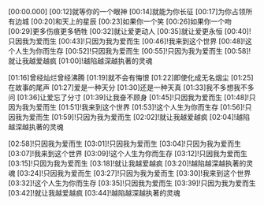 [00:00.000]
[00:12]就等你的一个眼神
[00:14]就能为你长征
[00:17]为你占领所有边城
[00:20]和天上的星辰
[00:23]如果你一个笑
[00:26]如果你一个吻
[00:29]更多伤痕更多牺牲
[00:32]就让爱更动人
[00:35]就让爱更永恒
[00:40]!只因我为爱而生
[00:43]!只因为我为爱而生
[00:46]!我来到这个世界
[00:48]!这个人生为你而生存
[00:52]!只因我为爱而生
[00:55]!只因为我为爱而生
[00:58]!就让我越爱越疯
[01:00]!越陷越深越执著的灵魂

[01:16]曾经灿烂曾经沸腾
[01:19]就不会有悔恨
[01:22]即使化成无名烟尘
[01:25]在故事的尾声
[01:27]爱是一种天分
[01:30]还是一种天真
[01:33]我不多想我不多问
[01:36]让爱忘了分寸
[01:39]让我奋不顾身
[01:45]!只因我为爱而生
[01:48]!只因为我为爱而生
[01:51]!我来到这个世界
[01:53]!这个人生为你而生存
[01:56]!只因我为爱而生
[01:59]!只因为我为爱而生
[02:02]!就让我越爱越疯
[02:04]!越陷越深越执著的灵魂

[02:58]!只因我为爱而生
[03:01]!只因我为爱而生
[03:04]!只因为我为爱而生
[03:07]!我来到这个世界
[03:09]!这个人生为你而生存
[03:12]!只因我为爱而生
[03:15]!只因为我为爱而生
[03:18]!就让我越爱越疯
[03:20]!越陷越深越执著的灵魂
[03:24]!只因我为爱而生
[03:27]!只因为我为爱而生
[03:30]!我来到这个世界
[03:32]!这个人生为你而生存
[03:35]!只因我为爱而生
[03:39]!只因为我为爱而生
[03:42]!就让我越爱越疯
[03:44]!越陷越深越执著的灵魂